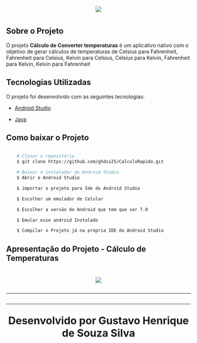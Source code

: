 <h1 align = "center">
    <img src="https://ik.imagekit.io/dz8an0co8lq/Imagem_CT_E9pQ5G6h-L.png">
<h1>

## Sobre o Projeto 

O projeto **Cálculo de Converter temperaturas** é um aplicativo nativo com o objetivo de gerar cálculos de temperaturas de Celsius para Fahrenheit, Fahrenheit para Celsius, Kelvin para Celsius, Celsius para Kelvin, Fahrenheit para Kelvin, Kelvin para Fahrenheit

## Tecnologias Utilizadas 

O projeto foi desenvolvido com as seguintes tecnologias: 

- [Android Studio](https://developer.android.com) 

- [Java](https://www.java.com/pt-BR/) 

## Como baixar o Projeto


```bash 

    # Clonar o repositório 
    $ git clone https://github.com/ghdss25/CalculoRapido.git

    # Baixar o instalador do Android Studio
    $ Abrir o Android Studio  

    $ importar o projeto para Ide do Android Studio 

    $ Escolher um emulador de Celular

    $ Escolher a versão do Android que tem que ser 7.0 

    $ Emular esse android Instalado 

    $ Compilar o Projeto já na própria IDE do Android Studio
```

## Apresentação do Projeto - Cálculo de Temperaturas

<h1 align = "center">
    <img src="Calculo_temperaturas.gif">

---
---
Desenvolvido por Gustavo Henrique de Souza Silva